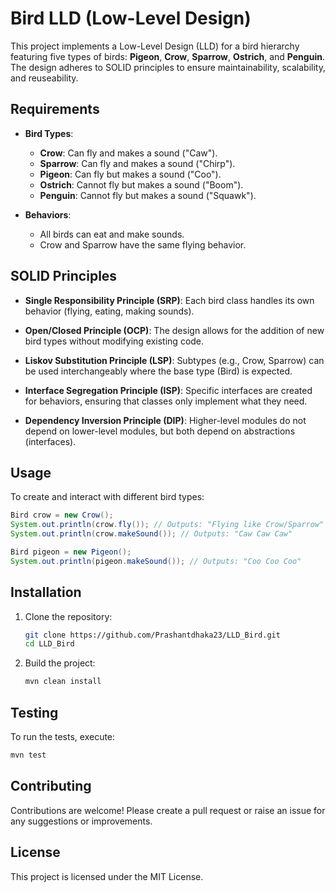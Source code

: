 
# Bird LLD (Low-Level Design)

This project implements a Low-Level Design (LLD) for a bird hierarchy featuring five types of birds: **Pigeon**, **Crow**, **Sparrow**, **Ostrich**, and **Penguin**. The design adheres to SOLID principles to ensure maintainability, scalability, and reuseability.

## Requirements

- **Bird Types**:
  - **Crow**: Can fly and makes a sound ("Caw").
  - **Sparrow**: Can fly and makes a sound ("Chirp").
  - **Pigeon**: Can fly but makes a sound ("Coo").
  - **Ostrich**: Cannot fly but makes a sound ("Boom").
  - **Penguin**: Cannot fly but makes a sound ("Squawk").

- **Behaviors**:
  - All birds can eat and make sounds.
  - Crow and Sparrow have the same flying behavior.

## SOLID Principles

- **Single Responsibility Principle (SRP)**: Each bird class handles its own behavior (flying, eating, making sounds).
  
- **Open/Closed Principle (OCP)**: The design allows for the addition of new bird types without modifying existing code.

- **Liskov Substitution Principle (LSP)**: Subtypes (e.g., Crow, Sparrow) can be used interchangeably where the base type (Bird) is expected.

- **Interface Segregation Principle (ISP)**: Specific interfaces are created for behaviors, ensuring that classes only implement what they need.

- **Dependency Inversion Principle (DIP)**: Higher-level modules do not depend on lower-level modules, but both depend on abstractions (interfaces).

## Usage

To create and interact with different bird types:

```java
Bird crow = new Crow();
System.out.println(crow.fly()); // Outputs: "Flying like Crow/Sparrow"
System.out.println(crow.makeSound()); // Outputs: "Caw Caw Caw"

Bird pigeon = new Pigeon();
System.out.println(pigeon.makeSound()); // Outputs: "Coo Coo Coo"
```

## Installation

1. Clone the repository:
   ```bash
   git clone https://github.com/Prashantdhaka23/LLD_Bird.git
   cd LLD_Bird
   ```

2. Build the project:
   ```bash
   mvn clean install
   ```

## Testing

To run the tests, execute:

```bash
mvn test
```

## Contributing

Contributions are welcome! Please create a pull request or raise an issue for any suggestions or improvements.

## License

This project is licensed under the MIT License.

